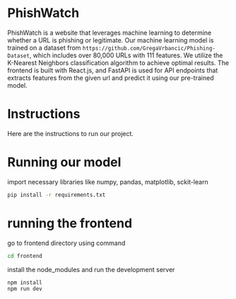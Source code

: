 # PhishWatch
PhishWatch is a website that leverages machine learning to determine whether a URL is phishing or legitimate. Our machine learning model is trained on a dataset from  `https://github.com/GregaVrbancic/Phishing-Dataset`, which includes over 80,000 URLs with 111 features. We utilize the K-Nearest Neighbors classification algorithm to achieve optimal results. The frontend is built with React.js, and FastAPI is used for API endpoints that extracts features from the given url and predict it using our pre-trained model.
# Instructions
Here are the instructions to run our project.
# Running our model
import necessary libraries like numpy, pandas, matplotlib, sckit-learn
<br/>
```sh
pip install -r requirements.txt
```
# running the frontend 
go to frontend directory using command 
```sh
cd frontend
```
install the node_modules and run the development server
```sh
npm install
npm run dev
```
